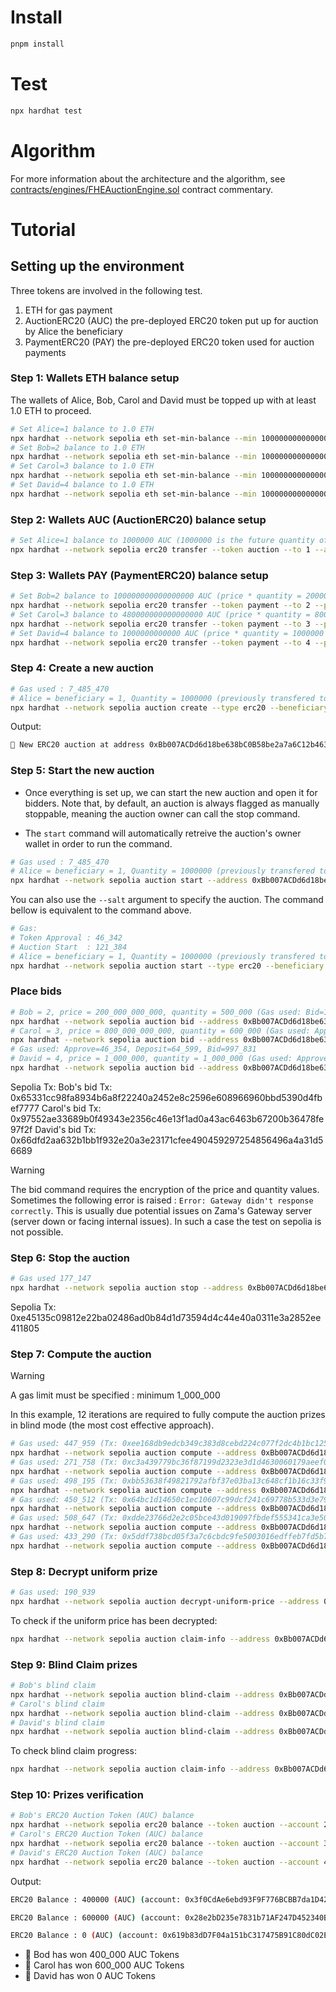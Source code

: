 # Install

```bash
pnpm install
```

# Test

```bash
npx hardhat test
```

# Algorithm

For more information about the architecture and the algorithm, see [contracts/engines/FHEAuctionEngine.sol](https://github.com/0xalexbel/fhe-single-price-auction/blob/14c7121b1dee13cbef8224a096d9ded8a45aaaa2/contracts/engines/FHEAuctionEngine.sol) contract commentary.

# Tutorial

## Setting up the environment

Three tokens are involved in the following test.

1. ETH for gas payment
2. AuctionERC20 (AUC) the pre-deployed ERC20 token put up for auction by Alice the beneficiary
3. PaymentERC20 (PAY) the pre-deployed ERC20 token used for auction payments

### Step 1: Wallets ETH balance setup

The wallets of Alice, Bob, Carol and David must be topped up with at least 1.0 ETH to proceed.

```bash
# Set Alice=1 balance to 1.0 ETH
npx hardhat --network sepolia eth set-min-balance --min 1000000000000000000 --account 1
# Set Bob=2 balance to 1.0 ETH
npx hardhat --network sepolia eth set-min-balance --min 1000000000000000000 --account 2
# Set Carol=3 balance to 1.0 ETH
npx hardhat --network sepolia eth set-min-balance --min 1000000000000000000 --account 3
# Set David=4 balance to 1.0 ETH
npx hardhat --network sepolia eth set-min-balance --min 1000000000000000000 --account 4
```

### Step 2: Wallets AUC (AuctionERC20) balance setup

```bash
# Set Alice=1 balance to 1000000 AUC (1000000 is the future quantity of token put up for auction)
npx hardhat --network sepolia erc20 transfer --token auction --to 1 --amount 1000000
```

### Step 3: Wallets PAY (PaymentERC20) balance setup

```bash
# Set Bob=2 balance to 100000000000000000 AUC (price * quantity = 200000000000 * 500000)
npx hardhat --network sepolia erc20 transfer --token payment --to 2 --price 200000000000 --quantity 500000
# Set Carol=3 balance to 480000000000000000 AUC (price * quantity = 800000000000 * 600000)
npx hardhat --network sepolia erc20 transfer --token payment --to 3 --price 800000000000 --quantity 600000
# Set David=4 balance to 1000000000000 AUC (price * quantity = 1000000 * 1000000)
npx hardhat --network sepolia erc20 transfer --token payment --to 4 --price 1000000 --quantity 1000000
```

### Step 4: Create a new auction

```bash
# Gas used : 7_485_470
# Alice = beneficiary = 1, Quantity = 1000000 (previously transfered to Alice's wallet)
npx hardhat --network sepolia auction create --type erc20 --beneficiary 1 --salt MyFHEAuction1 --quantity 1000000 --minimum-payment-deposit 1000000 --payment-penalty 500 --max-bid-count 3
```

Output:

```bash
🚀 New ERC20 auction at address 0xBb007ACDd6d18be638bC0B58be2a7a6C12b4639B has been successfully created.
```

### Step 5: Start the new auction

- Once everything is set up, we can start the new auction and open it for bidders. Note that, by default, an auction is always flagged as manually stoppable,
  meaning the auction owner can call the stop command.

- The `start` command will automatically retreive the auction's owner wallet in order to run the command.

```bash
# Gas used : 7_485_470
# Alice = beneficiary = 1, Quantity = 1000000 (previously transfered to Alice's wallet)
npx hardhat --network sepolia auction start --address 0xBb007ACDd6d18be638bC0B58be2a7a6C12b4639B --duration 100000
```

You can also use the `--salt` argument to specify the auction. The command bellow is equivalent to the command above.

```bash
# Gas:
# Token Approval : 46_342
# Auction Start  : 121_384
# Alice = beneficiary = 1, Quantity = 1000000 (previously transfered to Alice's wallet)
npx hardhat --network sepolia auction start --type erc20 --beneficiary 1 --salt MyFHEAuction1 --duration 100000
```

### Place bids

```bash
# Bob = 2, price = 200_000_000_000, quantity = 500_000 (Gas used: Bid=1_051_919)
npx hardhat --network sepolia auction bid --address 0xBb007ACDd6d18be638bC0B58be2a7a6C12b4639B --bidder 2 --price 200000000000 --quantity 500000
# Carol = 3, price = 800_000_000_000, quantity = 600_000 (Gas used: Approve=46_378, Deposit=64_623, Bid=997_795)
npx hardhat --network sepolia auction bid --address 0xBb007ACDd6d18be638bC0B58be2a7a6C12b4639B --bidder 3 --price 800000000000 --quantity 600000
# Gas used: Approve=46_354, Deposit=64_599, Bid=997_831
# David = 4, price = 1_000_000, quantity = 1_000_000 (Gas used: Approve=46_354, Deposit=64_599, Bid=997_831)
npx hardhat --network sepolia auction bid --address 0xBb007ACDd6d18be638bC0B58be2a7a6C12b4639B --bidder 4 --price 1000000 --quantity 1000000
```

Sepolia Tx:
Bob's bid Tx: 0x65331cc98fa8934b6a8f22240a2452e8c2596e608966960bbd5390d4fbef7777
Carol's bid Tx: 0x97552ae33689b0f49343e2356c46e13f1ad0a43ac6463b67200b36478fe97f2f
David's bid Tx: 0x66dfd2aa632b1bb1f932e20a3e23171cfee490459297254856496a4a31d56689

> [!WARNING]  
> The bid command requires the encryption of the price and quantity values. Sometimes the following error is raised :
> `Error: Gateway didn't response correctly`. This is usually due potential issues on Zama's Gateway server (server down or facing internal issues).
> In such a case the test on sepolia is not possible.

### Step 6: Stop the auction

```bash
# Gas used 177_147
npx hardhat --network sepolia auction stop --address 0xBb007ACDd6d18be638bC0B58be2a7a6C12b4639B
```

Sepolia Tx: 0xe45135c09812e22ba02486ad0b84d1d73594d4c44e40a0311e3a2852ee411805

### Step 7: Compute the auction

> [!WARNING]  
> A gas limit must be specified : minimum 1_000_000

In this example, 12 iterations are required to fully compute the auction prizes in blind mode (the most cost effective approach).

```bash
# Gas used: 447_959 (Tx: 0xee168db9edcb349c383d8cebd224c077f2dc4b1bc125ddf5fad11dab679a9e15)
npx hardhat --network sepolia auction compute --address 0xBb007ACDd6d18be638bC0B58be2a7a6C12b4639B --count 2 --worker 2 --gas-limit 2000000 --blind-claim
# Gas used: 271_758 (Tx: 0xc3a439779bc36f87199d2323e3d1d4630060179aeef0cdfa07d7e7c166441f41)
npx hardhat --network sepolia auction compute --address 0xBb007ACDd6d18be638bC0B58be2a7a6C12b4639B --count 2 --worker 3 --gas-limit 2000000 --blind-claim
# Gas used: 498_195 (Tx: 0xbb53638f49821792afbf37e03ba13c648cf1b16c33f99f1d61c4d2a3a237ef65)
npx hardhat --network sepolia auction compute --address 0xBb007ACDd6d18be638bC0B58be2a7a6C12b4639B --count 2 --worker 4 --gas-limit 2000000 --blind-claim
# Gas used: 450_512 (Tx: 0x64bc1d14650c1ec10607c99dcf241c69778b533d3e7985d9b74d5b6df49f7336)
npx hardhat --network sepolia auction compute --address 0xBb007ACDd6d18be638bC0B58be2a7a6C12b4639B --count 2 --worker 2 --gas-limit 2000000 --blind-claim
# Gas used: 508_647 (Tx: 0xdde23766d2e2c05bce43d019097fbdef555341ca3e5074418c5095679b0e2221) Progress=91%
npx hardhat --network sepolia auction compute --address 0xBb007ACDd6d18be638bC0B58be2a7a6C12b4639B --count 2 --worker 3 --gas-limit 2000000 --blind-claim
# Gas used: 433_290 (Tx: 0x5ddf738bcd05f3a7c6cbdc9fe5003016edffeb7fd5b7f508498a2c9b8ea65078) Progress=100%
npx hardhat --network sepolia auction compute --address 0xBb007ACDd6d18be638bC0B58be2a7a6C12b4639B --count 2 --worker 4 --gas-limit 2000000 --blind-claim
```

### Step 8: Decrypt uniform prize

```bash
# Gas used: 190_939
npx hardhat --network sepolia auction decrypt-uniform-price --address 0xBb007ACDd6d18be638bC0B58be2a7a6C12b4639B
```

To check if the uniform price has been decrypted:

```bash
npx hardhat --network sepolia auction claim-info --address 0xBb007ACDd6d18be638bC0B58be2a7a6C12b4639B
```

### Step 9: Blind Claim prizes

```bash
# Bob's blind claim
npx hardhat --network sepolia auction blind-claim --address 0xBb007ACDd6d18be638bC0B58be2a7a6C12b4639B --bidder 2
# Carol's blind claim
npx hardhat --network sepolia auction blind-claim --address 0xBb007ACDd6d18be638bC0B58be2a7a6C12b4639B --bidder 3
# David's blind claim
npx hardhat --network sepolia auction blind-claim --address 0xBb007ACDd6d18be638bC0B58be2a7a6C12b4639B --bidder 4
```

To check blind claim progress:

```bash
npx hardhat --network sepolia auction claim-info --address 0xBb007ACDd6d18be638bC0B58be2a7a6C12b4639B
```

### Step 10: Prizes verification

```bash
# Bob's ERC20 Auction Token (AUC) balance
npx hardhat --network sepolia erc20 balance --token auction --account 2
# Carol's ERC20 Auction Token (AUC) balance
npx hardhat --network sepolia erc20 balance --token auction --account 3
# David's ERC20 Auction Token (AUC) balance
npx hardhat --network sepolia erc20 balance --token auction --account 4
```

Output:

```bash
ERC20 Balance : 400000 (AUC) (account: 0x3f0CdAe6ebd93F9F776BCBB7da1D42180cC8fcC1)
```

```bash
ERC20 Balance : 600000 (AUC) (account: 0x28e2bD235e7831b71AF247D452340B6127627131)
```

```bash
ERC20 Balance : 0 (AUC) (account: 0x619b83dD7F04a151bC317475B91C80dC02E33d3A)
```

- 🥇 Bod has won 400_000 AUC Tokens
- 🥈 Carol has won 600_000 AUC Tokens
- 🥉 David has won 0 AUC Tokens
